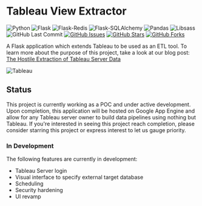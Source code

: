 # Tableau View Extractor

![Python](https://img.shields.io/badge/Python-3.7.2-blue.svg?logo=python&longCache=true&logoColor=white&colorB=23a8e2&style=flat-square&colorA=36363e)
![Flask](https://img.shields.io/badge/Flask-1.0.2-blue.svg?longCache=true&logo=flask&style=flat-square&logoColor=white&colorB=23a8e2&colorA=36363e)
![Flask-Redis](https://img.shields.io/badge/Flask--Redis-0.3.0-blue.svg?longCache=true&logo=redis&style=flat-square&logoColor=white&colorB=D82C20&colorA=36363e)
![Flask-SQLAlchemy](https://img.shields.io/badge/Flask--SQLAlchemy-2.3.2-red.svg?longCache=true&style=flat-square&logo=scala&logoColor=white&colorA=36363e)
![Pandas](https://img.shields.io/badge/Pandas-0.23.4-blue.svg?logo=python&longCache=true&logoColor=white&colorB=23a8e2&style=flat-square&colorA=36363e)
![Libsass](https://img.shields.io/badge/Libsass-v0.17.0-pink.svg?longCache=true&logo=google&longCache=true&style=flat-square&logoColor=white&colorA=36363e&colorB=bb50d7&logo=sass&logoColor=white)
![GitHub Last Commit](https://img.shields.io/github/last-commit/google/skia.svg?style=flat-square&colorA=36363e)
[![GitHub Issues](https://img.shields.io/github/issues/toddbirchard/tableau-extraction.svg?style=flat-square&colorA=36363e)](https://github.com/toddbirchard/tableau-extraction/issues)
[![GitHub Stars](https://img.shields.io/github/stars/toddbirchard/tableau-extraction.svg?style=flat-square&colorB=e3bb18&colorA=36363e)](https://github.com/toddbirchard/tableau-extraction/stargazers)
[![GitHub Forks](https://img.shields.io/github/forks/toddbirchard/tableau-extraction.svg?style=flat-square&colorA=36363e)](https://github.com/toddbirchard/tableau-extraction/network)

A Flask application which extends Tableau to be used as an ETL tool. To learn more about the purpose of this project, take a look at our blog post: [The Hostile Extraction of Tableau Server Data](https://hackersandslackers.com/hostile-extraction-of-tableau-server-data/)

![Tableau](https://github.com/toddbirchard/tableau-etl/blob/master/application/static/img/tableaugithub.jpg)

## Status

This project is currently working as a POC and under active development. Upon completion, this application will be hosted on Google App Engine and allow for any Tableau server owner to build data pipelines using nothing but Tableau. If you're interested in seeing this project reach completion, please consider starring this project or express interest to let us gauge priority.

### In Development

The following features are currently in development:

* Tableau Server login
* Visual interface to specify external target database
* Scheduling
* Security hardening
* UI revamp 
